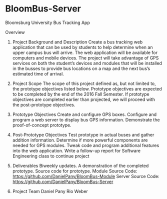# BloomBus-Server
Bloomsburg University
Bus Tracking App

Overview
1. Project Background and Description
Create a bus tracking web application that can be used by students to help determine when an upper campus bus will arrive. The web application will be available for computers and mobile devices. The project will take advantage of GPS services on both the student’s devices and modules that will be installed in the busses to provide bus locations on a map and the next bus’s estimated time of arrival.
2. Project Scope
The scope of this project defined as, but not limited to, the prototype objectives listed below. Prototype objectives are expected to be completed by the end of the 2016 Fall Semester. If prototype objectives are completed earlier than projected, we will proceed with the post-prototype objectives.
3. Prototype Objectives
Create and configure GPS boxes.
Configure and program a web server to display bus GPS information.
Demonstrate the proof-of-concept prototype.
4. Post-Prototype Objectives
Test prototype in actual buses and gather addition information.
Determine if more powerful components are needed for GPS modules.
Tweak code and program additional features into the web application.
Write a follow-up report for Software Engineering class to continue project
5. Deliverables
Biweekly updates.
A demonstration of the completed prototype.
Source code for prototype.
Module Source Code: https://github.com/DanielPany/BloomBus-Module
Server Source Code: https://github.com/DanielPany/BloomBus-Server

6. Project Team
Daniel Pany
Rio Weber
